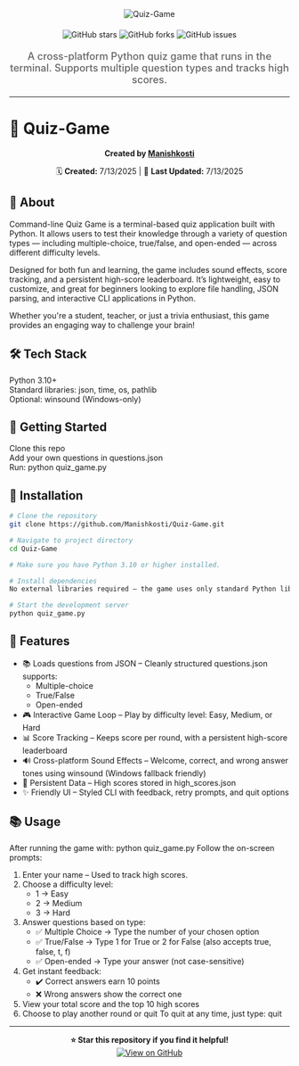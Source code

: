 <div align="center">
  <img src="https://readme-typing-svg.herokuapp.com?font=Fira+Code&weight=600&size=50&duration=4000&pause=1000&color=FFFFFF&background=000000&center=true&vCenter=true&width=800&height=100&lines=QUIZ-GAME" alt="Quiz-Game" />
  
  <div style="margin: 20px 0;">
    <img src="https://img.shields.io/github/stars/Manishkosti/Quiz-Game?style=for-the-badge&logo=github&logoColor=white&color=black&labelColor=black" alt="GitHub stars"/>
    <img src="https://img.shields.io/github/forks/Manishkosti/Quiz-Game?style=for-the-badge&logo=github&logoColor=white&color=black&labelColor=black" alt="GitHub forks"/>
    <img src="https://img.shields.io/github/issues/Manishkosti/Quiz-Game?style=for-the-badge&logo=github&logoColor=white&color=black&labelColor=black" alt="GitHub issues"/>
  </div>
  
  <p style="font-size: 18px; color: #666; font-weight: 500; margin: 20px 0;">
    A cross-platform Python quiz game that runs in the terminal. Supports multiple question types and tracks high scores.
  </p>
</div>

---


# 🚀 Quiz-Game

<div align="center">
  
  **Created by [Manishkosti](https://github.com/Manishkosti)**
  
  🗓️ **Created:** 7/13/2025 | 🔄 **Last Updated:** 7/13/2025
  
</div>

## 📖 About

Command-line Quiz Game is a terminal-based quiz application built with Python. It allows users to test their knowledge through a variety of question types — including multiple-choice, true/false, and open-ended — across different difficulty levels.

Designed for both fun and learning, the game includes sound effects, score tracking, and a persistent high-score leaderboard. It’s lightweight, easy to customize, and great for beginners looking to explore file handling, JSON parsing, and interactive CLI applications in Python.

Whether you're a student, teacher, or just a trivia enthusiast, this game provides an engaging way to challenge your brain!


## 🛠️ Tech Stack

<div align="left">
 Python 3.10+<br/>
 Standard libraries: json, time, os, pathlib<br/>
 Optional: winsound (Windows-only)
</div>


## 🎯 Getting Started

Clone this repo<br/>
Add your own questions in questions.json<br/>
Run: python quiz_game.py


## 🔧 Installation

```bash
# Clone the repository
git clone https://github.com/Manishkosti/Quiz-Game.git

# Navigate to project directory
cd Quiz-Game

# Make sure you have Python 3.10 or higher installed.

# Install dependencies
No external libraries required — the game uses only standard Python libraries.

# Start the development server
python quiz_game.py
```

## 🌟 Features

- 📚 Loads questions from JSON – Cleanly structured questions.json supports:
  - Multiple-choice
  - True/False
  - Open-ended
- 🎮 Interactive Game Loop – Play by difficulty level: Easy, Medium, or Hard
- 📊 Score Tracking – Keeps score per round, with a persistent high-score leaderboard
- 🔊 Cross-platform Sound Effects – Welcome, correct, and wrong answer tones using winsound (Windows fallback friendly)
- 💾 Persistent Data – High scores stored in high_scores.json
- ✨ Friendly UI – Styled CLI with feedback, retry prompts, and quit options

## 📚 Usage

After running the game with: python quiz_game.py
Follow the on-screen prompts:
1. Enter your name – Used to track high scores.
2. Choose a difficulty level:
   - 1 → Easy
   - 2 → Medium
   - 3 → Hard
3. Answer questions based on type:
   - ✅ Multiple Choice → Type the number of your chosen option
   - ✅ True/False → Type 1 for True or 2 for False (also accepts true, false, t, f)
   - ✅ Open-ended → Type your answer (not case-sensitive)
4. Get instant feedback:
   - ✔️ Correct answers earn 10 points
   - ❌ Wrong answers show the correct one
5. View your total score and the top 10 high scores
6. Choose to play another round or quit
   To quit at any time, just type: quit

---

<div align="center">
  <strong>⭐ Star this repository if you find it helpful!</strong>
  
  <br/>
  
  <a href="https://github.com/Manishkosti/Quiz-Game">
    <img src="https://img.shields.io/badge/View%20on-GitHub-black?style=for-the-badge&logo=github"   alt="View on GitHub"/>
  </a>
</div>
